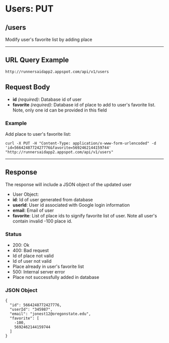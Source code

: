 # Users: PUT

## /users

Modify user's favorite list by adding place

---

## URL Query Example

```
http://runnersaidapp2.appspot.com/api/v1/users
```

## Request Body

- **id** *(required)*: Database id of user
- **favorite** *(required)*: Database id of place to add to user's favorite list. Note, only one id can be provided in this field

### Example

Add place to user's favorite list:

```
curl -X PUT -H "Content-Type: application/x-www-form-urlencoded" -d 'id=5664248772427776&favorite=5692462144159744' 
"http://runnersaidapp2.appspot.com/api/v1/users"
```

---

## Response

The response will include a JSON object of the updated user

- User Object:
 - **id**: Id of user generated from database
 - **userId**: User id associated with Google login information
 - **email**: Email of user
 - **favorite**: List of place ids to signify favorite list of user. Note all user's contain invalid -100 place id.

### Status
- 200: Ok
- 400: Bad request
 - Id of place not valid
 - Id of user not valid
 - Place already in user's favorite list
- 500: Internal server error
 - Place not successfully added in database


### JSON Object

```
{
  "id": 5664248772427776,
  "userId": "345987",
  "email": "jonest12@oregonstate.edu",
  "favorite": [
    -100,
    5692462144159744
  ]
}
```